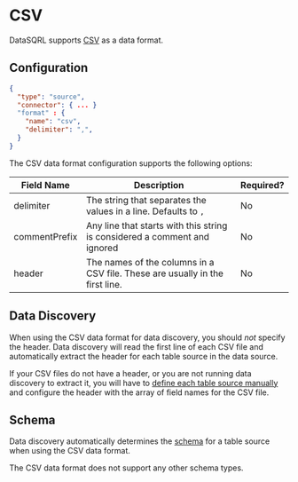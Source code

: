 # CSV

DataSQRL supports [CSV](https://en.wikipedia.org/wiki/Comma-separated_values) as a data format.

## Configuration

```json title="system.discovery.table.json"
{
  "type": "source",
  "connector": { ... }
  "format" : {
    "name": "csv",
    "delimiter": ",",
  }
}
```

The CSV data format configuration supports the following options:

| Field Name   | Description   | Required?     |
|--------------|---------------|---------------|
| delimiter | The string that separates the values in a line. Defaults to `,` | No  |
| commentPrefix | Any line that starts with this string is considered a comment and ignored | No  |
| header | The names of the columns in a CSV file. These are usually in the first line. | No  |

## Data Discovery

When using the CSV data format for data discovery, you should *not* specify the header. Data discovery will read the first line of each CSV file and automatically extract the header for each table source in the data source.

If your CSV files do not have a header, or you are not running data discovery to extract it, you will have to [define each table source manually](../../discovery#manual) and configure the header with the array of field names for the CSV file.

## Schema

Data discovery automatically determines the [schema](../../schema) for a table source when using the CSV data format.

The CSV data format does not support any other schema types.